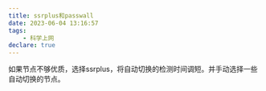 ```yaml
---
title: ssrplus和passwall
date: 2023-06-04 13:16:57
tags:
    - 科学上网
declare: true
---
```

如果节点不够优质，选择ssrplus，将自动切换的检测时间调短。并手动选择一些自动切换的节点。